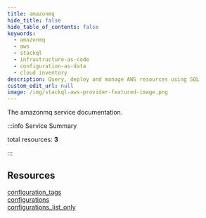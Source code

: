 ```yaml
---
title: amazonmq
hide_title: false
hide_table_of_contents: false
keywords:
  - amazonmq
  - aws
  - stackql
  - infrastructure-as-code
  - configuration-as-data
  - cloud inventory
description: Query, deploy and manage AWS resources using SQL
custom_edit_url: null
image: /img/stackql-aws-provider-featured-image.png
---
```


The amazonmq service documentation.

:::info Service Summary

<div class="row">
<div class="providerDocColumn">
<span>total resources:&nbsp;<b>3</b></span><br />
</div>
</div>

:::

## Resources
<div class="row">
<div class="providerDocColumn">
<a href="/services/amazonmq/configuration_tags/">configuration_tags</a><br />
<a href="/services/amazonmq/configurations/">configurations</a>
</div>
<div class="providerDocColumn">
<a href="/services/amazonmq/configurations_list_only/">configurations_list_only</a>
</div>
</div>